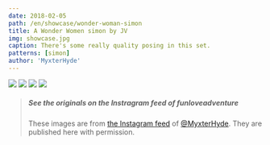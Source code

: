 ```yaml
---
date: 2018-02-05
path: /en/showcase/wonder-woman-simon
title: A Wonder Women simon by JV
img: showcase.jpg
caption: There's some really quality posing in this set.
patterns: [simon]
author: 'MyxterHyde'
---
```

![](/img/showcase/wonder-woman-simon/view2.jpg)
![](/img/showcase/wonder-woman-simon/view3.jpg)
![](/img/showcase/wonder-woman-simon/view4.jpg)
![](/img/showcase/wonder-woman-simon/view5.jpg)

> ##### See the originals on the Instragram feed of funloveadventure
>
> These images are from 
> [the Instagram feed](https://www.instagram.com/myxterhyde/)
> of [@MyxterHyde](/users/MyxterHyde).
> They are published here with permission.
